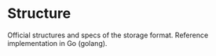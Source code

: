 # Structure

Official structures and specs of the storage format. Reference implementation
in Go (golang).
